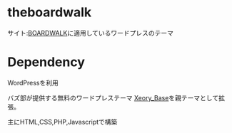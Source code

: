 # theboardwalk
サイト:[BOARDWALK](http://theboardwalk.jp/)に適用しているワードプレスのテーマ


# Dependency
WordPressを利用

バズ部が提供する無料のワードプレステーマ [Xeory_Base](https://xeory.jp/template/xeory-base/)を親テーマとして拡張。

主にHTML,CSS,PHP,Javascriptで構築

